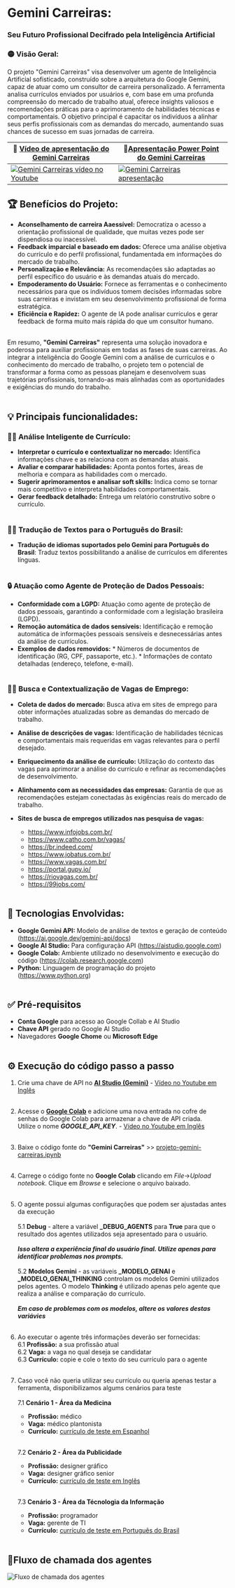 # Gemini Carreiras: 
### Seu Futuro Profissional Decifrado pela Inteligência Artificial 

### 🟡 Visão Geral:

O projeto "Gemini Carreiras" visa desenvolver um agente de Inteligência Artificial sofisticado, construído sobre a arquitetura do Google Gemini, capaz de atuar como um consultor de carreira personalizado. A ferramenta analisa currículos enviados por usuários e, com base em uma profunda compreensão do mercado de trabalho atual, oferece insights valiosos e recomendações práticas para o aprimoramento de habilidades técnicas e comportamentais. O objetivo principal é capacitar os indivíduos a alinhar seus perfis profissionais com as demandas do mercado, aumentando suas chances de sucesso em suas jornadas de carreira.<br>

| 🎥 [**Vídeo de apresentação do Gemini Carreiras**](https://youtu.be/OHNqO8-DMmA) | 📄[**Apresentação Power Point do Gemini Carreiras**](https://github.com/knodlerc/gemini-carreiras/blob/main/marketing/Gemini-Carreiras-O-Futuro-da-Sua-Carreira-Chegou.pdf) |
|----|----|
| [![Gemini Carreiras vídeo no Youtube](https://github.com/knodlerc/gemini-carreiras/blob/main/marketing/Gemini-Carreiras-Youtube-small.png)](https://youtu.be/OHNqO8-DMmA) | [![Gemini Carreiras apresentação](https://github.com/knodlerc/gemini-carreiras/blob/main/marketing/Gemini-Carreiras-O-Futuro-da-Sua-Carreira-Chegou-Slide1-small.png)](https://github.com/knodlerc/gemini-carreiras/blob/main/marketing/Gemini-Carreiras-O-Futuro-da-Sua-Carreira-Chegou.pdf) |

## 🏆 Benefícios do Projeto:

  * **Aconselhamento de carreira Aaessível:** Democratiza o acesso a orientação profissional de qualidade, que muitas vezes pode ser dispendiosa ou inacessível.
  * **Feedback imparcial e baseado em dados:** Oferece uma análise objetiva do currículo e do perfil profissional, fundamentada em informações do mercado de trabalho.
  * **Personalização e Relevância:** As recomendações são adaptadas ao perfil específico do usuário e às demandas atuais do mercado.
  * **Empoderamento do Usuário:** Fornece as ferramentas e o conhecimento necessários para que os indivíduos tomem decisões informadas sobre suas carreiras e invistam em seu desenvolvimento profissional de forma estratégica.
  * **Eficiência e Rapidez:** O agente de IA pode analisar currículos e gerar feedback de forma muito mais rápida do que um consultor humano.<br><br>

  Em resumo, **"Gemini Carreiras"** representa uma solução inovadora e poderosa para auxiliar profissionais em todas as fases de suas carreiras. Ao integrar a inteligência do Google Gemini com a análise de currículos e o conhecimento do mercado de trabalho, o projeto tem o potencial de transformar a forma como as pessoas planejam e desenvolvem suas trajetórias profissionais, tornando-as mais alinhadas com as oportunidades e exigências do mundo do trabalho.<br><br>
 
## 💡 Principais funcionalidades:

### 👩‍💻 Análise Inteligente de Currículo:

  * **Interpretar o currículo e contextualizar no mercado:** Identifica informações chave e as relaciona com as demandas atuais.
  * **Avaliar e comparar habilidades:** Aponta pontos fortes, áreas de melhoria e compara as habilidades com o mercado.
  * **Sugerir aprimoramentos e analisar soft skills:** Indica como se tornar mais competitivo e interpreta habilidades comportamentais.
  * **Gerar feedback detalhado:** Entrega um relatório construtivo sobre o currículo.<br><br>

### 👨‍🏫 Tradução de Textos para o Português do Brasil:

  * **Tradução de idiomas suportados pelo Gemini para Português do Brasil**: Traduz textos possibilitando a análise de currículos em diferentes línguas.<br><br>

### 🔒 Atuação como Agente de Proteção de Dados Pessoais:

  *  **Conformidade com a LGPD:** Atuação como agente de proteção de dados pessoais, garantindo a conformidade com a legislação brasileira (LGPD).
  *  **Remoção automática de dados sensíveis:** Identificação e remoção automática de informações pessoais sensíveis e desnecessárias antes da análise de currículos.
  *  **Exemplos de dados removidos:**
    * Números de documentos de identificação (RG, CPF, passaporte, etc.).
    * Informações de contato detalhadas (endereço, telefone, e-mail).<br><br>
    
### 🕵️‍♀️ Busca e Contextualização de Vagas de Emprego:

  *  **Coleta de dados do mercado:** Busca ativa em sites de emprego para obter informações atualizadas sobre as demandas do mercado de trabalho.
  * **Análise de descrições de vagas:** Identificação de habilidades técnicas e comportamentais mais requeridas em vagas relevantes para o perfil desejado.
  * **Enriquecimento da análise de currículo:** Utilização do contexto das vagas para aprimorar a análise do currículo e refinar as recomendações de desenvolvimento.
  * **Alinhamento com as necessidades das empresas:** Garantia de que as recomendações estejam conectadas às exigências reais do mercado de trabalho.

  * **Sites de busca de empregos utilizados nas pesquisa de vagas:**
      * https://www.infojobs.com.br/
      * https://www.catho.com.br/vagas/
      * https://br.indeed.com/
      * https://www.jobatus.com.br/
      * https://www.vagas.com.br/
      * https://portal.gupy.io/
      * https://riovagas.com.br/
      * https://99jobs.com/<br><br>

## 🔧 Tecnologias Envolvidas:

  * **Google Gemini API:** Modelo de análise de textos e geração de conteúdo (https://ai.google.dev/gemini-api/docs)
  * **Google AI Studio:** Para configuração API (https://aistudio.google.com)
  * **Google Colab:** Ambiente utilizado no desenvolvimento e execução do código  (https://colab.research.google.com)
  * **Python:** Linguagem de programação do projeto (https://www.python.org)<br><br>

## ✅ Pré-requisitos
 * **Conta Google** para acesso ao Google Collab e AI Studio
 * **Chave API** gerado no Google AI Studio
 * Navegadores **Google Chome** ou **Microsoft Edge**<br><br>

## ⚙️ Execução do código passo a passo
1. Crie uma chave de API no [**AI Studio (Gemini)**](https://aistudio.google.com/app/apikey) - [Vídeo no Youtube em Inglês](https://www.youtube.com/watch?v=6BRyynZkvf0)<br><br>
2. Acesse o [**Google Colab**](https://colab.research.google.com) e adicione uma nova entrada no cofre de senhas do Google Colab para armazenar a chave de API criada.<br>
   Utilize o nome ***GOOGLE_API_KEY***. - [Vídeo no Youtube em Inglês](https://colab.research.google.com)<br><br>
3. Baixe o código fonte do **"Gemini Carreiras"** >> [projeto-gemini-carreiras.ipynb](https://github.com/kndlerc/gemini-carreiras/blob/main/projeto-gemini-carreiras.ipynb)<br><br>
4. Carrege o código fonte no **Google Colab** clicando em *File*->*Upload notebook*. Clique em *Browse* e selecione o arquivo baixado.<br><br>
5. O agente possui algumas configurações que podem ser ajustadas antes da execução<br><br>
   5.1 **Debug** - altere a variável **_DEBUG_AGENTS** para **True** para que o resultado dos agentes utilizados seja apresentado para o usuário. <br><br>
   ***Isso altera a experiência final do usuário final. Utilize apenas para identificar problemas nos prompts.***<br><br>
   5.2 **Modelos Gemini** - as variáveis **_MODELO_GENAI** e **_MODELO_GENAI_THINKING** controlam os modelos Gemini utilizados pelos agentes. O modelo **Thinking** é utilizado apenas pelo agente que realiza a análise e comparação do currículo.<br><br>
   ***Em caso de problemas com os modelos, altere os valores destas variávies***<br><br>
6. Ao executar o agente três informações deverão ser fornecidas:<br>
   6.1 **Profissão:** a sua profissão atual<br>
   6.2 **Vaga:** a vaga no qual deseja se candidatar<br>
   6.3 **Currículo:** copie e cole o texto do seu currículo para o agente<br><br>
7. Caso você não queria utilizar seu currículo ou queria apenas testar a ferramenta, disponibilizamos algums cenários para teste<br><br>
   7.1 **Cenário 1 - Área da Medicina**<br>
      - **Profissão:** médico<br>
      - **Vaga:** médico plantonista<br>
      - **Currículo:** [currículo de teste em Espanhol](https://github.com/knodlerc/gemini-carreiras/blob/main/teste-cv-Medico-Espanhol.txt)<br><br>
      
   7.2 **Cenário 2 - Área da Publicidade**<br>
      - **Profissão:** designer gráfico<br>
      - **Vaga:** designer gráfico senior<br>
      - **Currículo:** [currículo de teste em Inglês](https://github.com/knodlerc/gemini-carreiras/blob/main/teste-cv-Designer-Grafico-Ingles.txt)<br><br>
      
   7.3 **Cenário 3 - Área da Técnologia da Informação**<br>
      - **Profissão:** programador<br>
      - **Vaga:** gerente de TI<br>
      - **Currículo:** [currículo de teste em Português do Brasil](https://github.com/knodlerc/gemini-carreiras/blob/main/teste-cv-Programador-PortuguesBrasil.txt)<br><br>

## 📌Fluxo de chamada dos agentes

![Fluxo de chamada dos agentes](https://github.com/knodlerc/gemini-carreiras/blob/main/fluxo/Fluxo-Gemini-Carreiras-drawio.png)
   
   <br><br><br><br><br>
   
   
